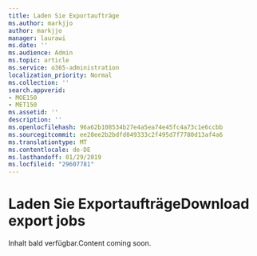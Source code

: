 ```yaml
---
title: Laden Sie Exportaufträge
ms.author: markjjo
author: markjjo
manager: laurawi
ms.date: ''
ms.audience: Admin
ms.topic: article
ms.service: o365-administration
localization_priority: Normal
ms.collection: ''
search.appverid:
- MOE150
- MET150
ms.assetid: ''
description: ''
ms.openlocfilehash: 96a62b108534b27e4a5ea74e45fc4a73c1e6ccbb
ms.sourcegitcommit: ee28ee2b2bdfd049333c2f495d7f7780d13af4a6
ms.translationtype: MT
ms.contentlocale: de-DE
ms.lasthandoff: 01/29/2019
ms.locfileid: "29607781"
---
```

# <a name="download-export-jobs"></a><span data-ttu-id="c905a-102">Laden Sie Exportaufträge</span><span class="sxs-lookup"><span data-stu-id="c905a-102">Download export jobs</span></span>

<span data-ttu-id="c905a-103">Inhalt bald verfügbar.</span><span class="sxs-lookup"><span data-stu-id="c905a-103">Content coming soon.</span></span>